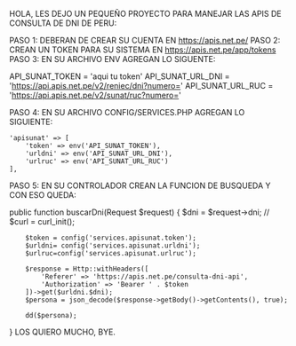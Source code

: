 HOLA, LES DEJO UN PEQUEÑO PROYECTO PARA MANEJAR LAS APIS DE CONSULTA DE DNI DE PERU:


PASO 1: DEBERAN DE CREAR SU CUENTA EN https://apis.net.pe/
PASO 2: CREAN UN TOKEN PARA SU SISTEMA EN https://apis.net.pe/app/tokens
PASO 3: EN SU ARCHIVO ENV AGREGAN LO SIGUENTE: 


API_SUNAT_TOKEN = 'aqui tu token'
API_SUNAT_URL_DNI = 'https://api.apis.net.pe/v2/reniec/dni?numero='
API_SUNAT_URL_RUC = 'https://api.apis.net.pe/v2/sunat/ruc?numero='


PASO 4: EN SU ARCHIVO CONFIG/SERVICES.PHP AGREGAN LO SIGUIENTE:
 
    'apisunat' => [
        'token' => env('API_SUNAT_TOKEN'),
        'urldni' => env('API_SUNAT_URL_DNI'),
        'urlruc' => env('API_SUNAT_URL_RUC')
    ],
PASO 5: EN SU CONTROLADOR CREAN LA FUNCION DE BUSQUEDA Y CON ESO QUEDA:

  public function buscarDni(Request $request)
    {
        $dni = $request->dni;
        // $curl = curl_init();

        $token = config('services.apisunat.token');
        $urldni= config('services.apisunat.urldni');
        $urlruc=config('services.apisunat.urlruc');

        $response = Http::withHeaders([
            'Referer' => 'https://apis.net.pe/consulta-dni-api',
            'Authorization' => 'Bearer ' . $token
        ])->get($urldni.$dni);
        $persona = json_decode($response->getBody()->getContents(), true);

        dd($persona);
   }
LOS QUIERO MUCHO, BYE.
